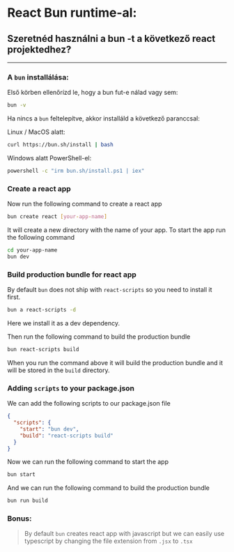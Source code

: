# React Bun runtime-al:

## Szeretnéd használni a bun -t a következő react projektedhez?

---

### A `bun` installálása:

Első körben ellenőrízd le, hogy a bun fut-e nálad vagy sem:

```sh
bun -v
```

Ha nincs a `bun` feltelepítve, akkor installáld a következő paranccsal:

Linux / MacOS alatt:
```sh
curl https://bun.sh/install | bash
```
Windows alatt PowerShell-el:
```sh
powershell -c "irm bun.sh/install.ps1 | iex"
```

### Create a react app

Now run the following command to create a react app

```sh
bun create react [your-app-name]
```

It will create a new directory with the name of your app. To start the app run the following command

```sh
cd your-app-name
bun dev
```

### Build production bundle for react app

By default `bun` does not ship with `react-scripts` so you need to install it first.

```sh
bun a react-scripts -d
```

Here we install it as a dev dependency.

Then run the following command to build the production bundle

```sh
bun react-scripts build
```

When you run the command above it will build the production bundle and it will be stored in the `build` directory.

### Adding `scripts` to your package.json

We can add the following scripts to our package.json file

```json
{
  "scripts": {
    "start": "bun dev",
    "build": "react-scripts build"
  }
}
```

Now we can run the following command to start the app

```sh
bun start
```

And we can run the following command to build the production bundle

```sh
bun run build
```

### Bonus:

> By default `bun` creates react app with javascript but we can easily use typescript by changing the file extension from `.jsx` to `.tsx`
